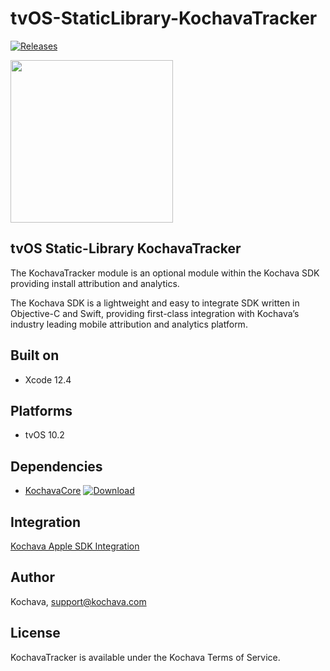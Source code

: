 # tvOS-StaticLibrary-KochavaTracker

[![Releases](https://img.shields.io/github/v/release/kochava/tvOS-StaticLibrary-KochavaTracker?include_prereleases&sort=semver)](https://github.com/Kochava/tvOS-StaticLibrary-KochavaTracker/releases)

<img src="https://storage.googleapis.com/kochava-web/2016/07/Kochava-horizontal-black-800x154.png" width="260" />

## tvOS Static-Library KochavaTracker

The KochavaTracker module is an optional module within the Kochava SDK providing install attribution and analytics.

The Kochava SDK is a lightweight and easy to integrate SDK written in Objective-C and Swift, providing first-class integration with Kochava’s industry leading mobile attribution and analytics platform.

## Built on

* Xcode 12.4

## Platforms

* tvOS 10.2

## Dependencies

* [KochavaCore](https://github.com/Kochava/tvOS-StaticLibrary-KochavaCore) [![Download](https://img.shields.io/github/v/release/kochava/tvOS-StaticLibrary-KochavaCore?include_prereleases&sort=semver)](https://github.com/Kochava/tvOS-StaticLibrary-KochavaCore/releases)

## Integration

[Kochava Apple SDK Integration](https://support.kochava.com/sdk-integration/sdk-kochavatracker-ios)

## Author

Kochava, support@kochava.com

## License

KochavaTracker is available under the Kochava Terms of Service.
